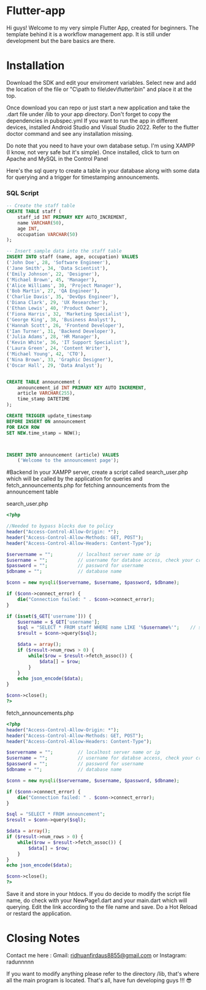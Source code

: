 # Flutter-app

Hi guys! Welcome to my very simple Flutter App, created for beginners. The template behind it is a workflow management app. 
It is still under development but the bare basics are there. 

# Installation

Download the SDK and edit your enviroment variables.
Select new and add the location of the file or "C\path to file\dev\flutter\bin" and place it at the top. 

Once download you can repo or just start a new application and take the .dart file under /lib to your app directory. Don't forget to copy the dependencies in pubspec.yml
If you want to run the app in different devices, installed Android Studio and Visual Studio 2022. Refer to the flutter doctor command and see any installation missing.

Do note that you need to have your own database setup. I'm using XAMPP (I know, not very safe but it's simple). 
Once installed, click to turn on Apache and MySQL in the Control Panel

Here's the sql query to create a table in your database along with some data for querying and a trigger for timestamping announcements.

### SQL Script

```sql
-- Create the staff table
CREATE TABLE staff (
    staff_id INT PRIMARY KEY AUTO_INCREMENT,
    name VARCHAR(50),
    age INT,
    occupation VARCHAR(50)
);

-- Insert sample data into the staff table
INSERT INTO staff (name, age, occupation) VALUES
('John Doe', 28, 'Software Engineer'),
('Jane Smith', 34, 'Data Scientist'),
('Emily Johnson', 22, 'Designer'),
('Michael Brown', 45, 'Manager'),
('Alice Williams', 30, 'Project Manager'),
('Bob Martin', 27, 'QA Engineer'),
('Charlie Davis', 35, 'DevOps Engineer'),
('Diana Clark', 29, 'UX Researcher'),
('Ethan Lewis', 40, 'Product Owner'),
('Fiona Harris', 32, 'Marketing Specialist'),
('George King', 38, 'Business Analyst'),
('Hannah Scott', 26, 'Frontend Developer'),
('Ian Turner', 31, 'Backend Developer'),
('Julia Adams', 28, 'HR Manager'),
('Kevin White', 36, 'IT Support Specialist'),
('Laura Green', 24, 'Content Writer'),
('Michael Young', 42, 'CTO'),
('Nina Brown', 33, 'Graphic Designer'),
('Oscar Hall', 29, 'Data Analyst');


CREATE TABLE announcement (
    announcement_id INT PRIMARY KEY AUTO INCREMENT,
    article VARCHAR(255),
    time_stamp DATETIME
);

CREATE TRIGGER update_timestamp
BEFORE INSERT ON announcement
FOR EACH ROW
SET NEW.time_stamp = NOW();



INSERT INTO announcement (article) VALUES
    ('Welcome to the announcement page');

```



#Backend 
In your XAMPP server, create a script called search_user.php which will be called by the application for queries and fetch_announcements.php for 
fetching announcements from the announcement table

search_user.php
```php
<?php

//Needed to bypass blocks due to policy
header("Access-Control-Allow-Origin: *");
header("Access-Control-Allow-Methods: GET, POST");
header("Access-Control-Allow-Headers: Content-Type");

$servername = "";         // localhost server name or ip
$username = "";           // username for databse access, check your credentials
$password = "";           // password for username
$dbname = "";             // database name

$conn = new mysqli($servername, $username, $password, $dbname);

if ($conn->connect_error) {
    die("Connection failed: " . $conn->connect_error);
}

if (isset($_GET['username'])) {
    $username = $_GET['username'];
    $sql = "SELECT * FROM staff WHERE name LIKE '%$username%'";    // staff is table name, can be changed up to you
    $result = $conn->query($sql);

    $data = array();
    if ($result->num_rows > 0) {
        while($row = $result->fetch_assoc()) {
            $data[] = $row;
        }
    }
    echo json_encode($data);
}

$conn->close();
?>

```

fetch_announcements.php 
```php
<?php
header("Access-Control-Allow-Origin: *");
header("Access-Control-Allow-Methods: GET, POST");
header("Access-Control-Allow-Headers: Content-Type");

$servername = "";         // localhost server name or ip
$username = "";           // username for databse access, check your credentials
$password = "";           // password for username
$dbname = "";             // database name

$conn = new mysqli($servername, $username, $password, $dbname);

if ($conn->connect_error) {
    die("Connection failed: " . $conn->connect_error);
}

$sql = "SELECT * FROM announcement";
$result = $conn->query($sql);

$data = array();
if ($result->num_rows > 0) {
    while($row = $result->fetch_assoc()) {
        $data[] = $row;
    }
}
echo json_encode($data);

$conn->close();
?>


```


Save it and store in your htdocs. If you do decide to modify the script file name, do check with your NewPage1.dart and your main.dart which will querying.
Edit the link according to the file name and save. Do a Hot Reload or restard the application.

# Closing Notes

Contact me here :
Gmail: ridhuanfirdaus8855@gmail.com
or 
Instagram: radunnnnn

If you want to modify anything please refer to the directory /lib, that's where all the main program is located.
That's all, have fun developing guys !!! :sunglasses:





